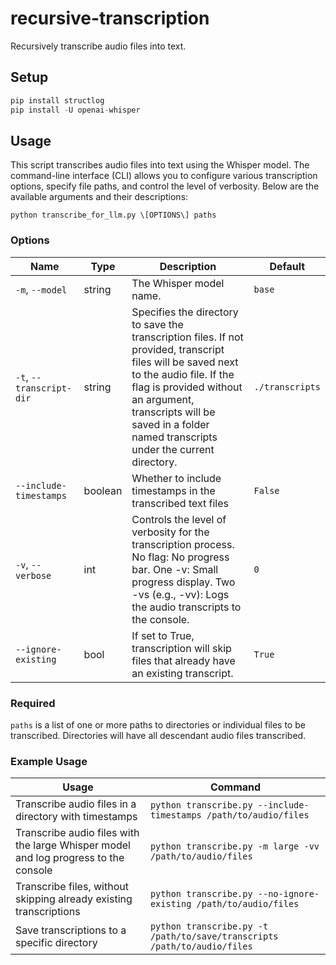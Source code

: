 # recursive-transcription
Recursively transcribe audio files into text.

## Setup

```python
pip install structlog
pip install -U openai-whisper
```

## Usage

This script transcribes audio files into text using the Whisper model. The command-line interface (CLI) allows you to configure various transcription options, specify file paths, and control the level of verbosity. Below are the available arguments and their descriptions:

`python transcribe_for_llm.py \[OPTIONS\] paths`

### Options

| Name | Type | Description | Default |
| --- | --- | ---| --- |
| `-m`, `--model` | string | The Whisper model name. | `base` |
| `-t`, `--transcript-dir` | string | Specifies the directory to save the transcription files. If not provided, transcript files will be saved next to the audio file. If the flag is provided without an argument, transcripts will be saved in a folder named transcripts under the current directory. | `./transcripts` |
| `--include-timestamps` | boolean | Whether to include timestamps in the transcribed text files | `False` |
| `-v`, `--verbose` | int | Controls the level of verbosity for the transcription process. No flag: No progress bar. One -v: Small progress display. Two -vs (e.g., -vv): Logs the audio transcripts to the console. | `0` |
| `--ignore-existing` | bool | If set to True, transcription will skip files that already have an existing transcript. | `True` |

### Required

`paths` is a list of one or more paths to directories or individual files to be transcribed. Directories will have all descendant audio files transcribed.

### Example Usage

| Usage | Command |
| --- | --- |
| Transcribe audio files in a directory with timestamps | `python transcribe.py --include-timestamps /path/to/audio/files` |
| Transcribe audio files with the large Whisper model and log progress to the console | `python transcribe.py -m large -vv /path/to/audio/files` | 
| Transcribe files, without skipping already existing transcriptions | `python transcribe.py --no-ignore-existing /path/to/audio/files` |
| Save transcriptions to a specific directory | `python transcribe.py -t /path/to/save/transcripts /path/to/audio/files` |
